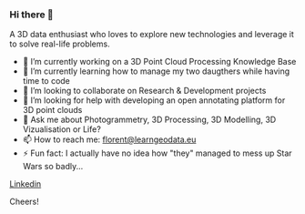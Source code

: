### Hi there 👋

A 3D data enthusiast who loves to explore new technologies and leverage it to solve real-life problems.

- 🔭 I’m currently working on a 3D Point Cloud Processing Knowledge Base 
- 🌱 I’m currently learning how to manage my two daugthers while having time to code
- 👯 I’m looking to collaborate on Research & Development projects
- 🤔 I’m looking for help with developing an open annotating platform for 3D point clouds
- 💬 Ask me about Photogrammetry, 3D Processing, 3D Modelling, 3D Vizualisation or Life?
- 📫 How to reach me: florent@learngeodata.eu
- ⚡ Fun fact: I actually have no idea how "they" managed to mess up Star Wars so badly...

[Linkedin](https://www.linkedin.com/in/florent-poux-point-cloud/)     

Cheers!
